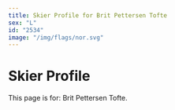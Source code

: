 ```yaml
---
title: Skier Profile for Brit Pettersen Tofte
sex: "L"
id: "2534"
image: "/img/flags/nor.svg" 
---
```


# Skier Profile

This page is for: Brit Pettersen Tofte.
    